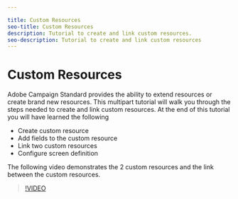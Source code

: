 ```yaml
---

title: Custom Resources
seo-title: Custom Resources
description: Tutorial to create and link custom resources.
seo-description: Tutorial to create and link custom resources
---
```


# Custom Resources

Adobe Campaign Standard provides the ability to extend resources or create brand new resources. This multipart tutorial will walk you through the steps needed to create and link custom resources. At the end of this tutorial you will have learned the following

* Create custom resource
* Add fields to the custom resource
* Link two custom resources
* Configure screen definition

The following video demonstrates the 2 custom resources and the link between the custom resources.

>[!VIDEO](https://video.tv.adobe.com/v/27715?quality=9)
